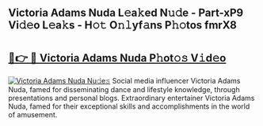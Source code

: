 ## Victoria Adams Nuda L𝚎a𝚔ed N𝚞𝚍e - Part-xP9 Vi𝚍𝚎o L𝚎a𝚔s - H𝚘𝚝 O𝚗𝚕yf𝚊ns P𝚑𝚘tos fmrX8

# <h2><a href="http://kf9l7zl.oniu.top/?m=Victoria+Adams+Nuda">🔗👉 🔴 Victoria Adams Nuda P𝚑ot𝚘𝚜 V𝚒d𝚎o</a></h2>

[![Victoria Adams Nuda Nu𝚍e𝚜](https://i.imgur.com/0qMVB7G.gif)](http://kf9l7zl.oniu.top/?m=Victoria+Adams+Nuda)
Social media influencer Victoria Adams Nuda, famed for disseminating dance and lifestyle knowledge, through presentations and personal blogs. Extraordinary entertainer Victoria Adams Nuda, famed for their exceptional skills and accomplishments in the world of amusement.  
